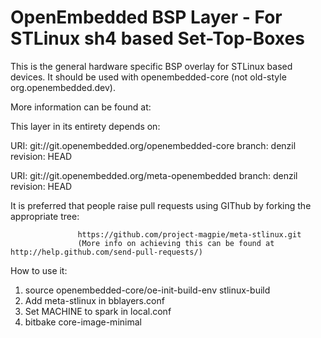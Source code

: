 OpenEmbedded BSP Layer - For STLinux sh4 based Set-Top-Boxes 
============================================================

This is the general hardware specific BSP overlay for STLinux based devices.
It should be used with openembedded-core (not old-style org.openembedded.dev).

More information can be found at:


This layer in its entirety depends on:

URI: git://git.openembedded.org/openembedded-core
branch: denzil 
revision: HEAD

URI: git://git.openembedded.org/meta-openembedded
branch: denzil 
revision: HEAD

It is preferred that people raise pull requests using GIThub by forking the appropriate tree:

                   https://github.com/project-magpie/meta-stlinux.git
                   (More info on achieving this can be found at http://help.github.com/send-pull-requests/)


How to use it:

1. source openembedded-core/oe-init-build-env stlinux-build
2. Add meta-stlinux in bblayers.conf
3.  Set MACHINE to spark in local.conf
4. bitbake core-image-minimal 


